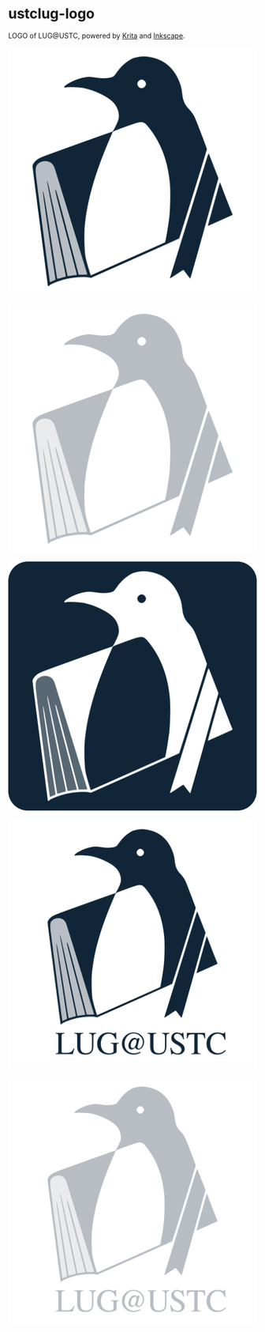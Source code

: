 ustclug-logo
============

LOGO of LUG@USTC, powered by [Krita](https://krita.org) and [Inkscape](https://inkscape.org).

![logo.svg](logo.svg)

![logo-dark.svg](logo-dark.svg)

![logo-negative.svg](logo-negative.svg)

![logo-text.svg](logo-text.svg)

![logo-text-dark.svg](logo-text-dark.svg)
